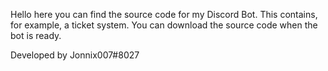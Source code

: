 Hello here you can find the source code for my Discord Bot. This contains, for example, a ticket system. You can download the source code when the bot is ready.

Developed by Jonnix007#8027
